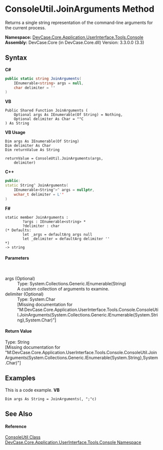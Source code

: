 # ConsoleUtil.JoinArguments Method 
 

Returns a single string representation of the command-line arguments for the current process.

**Namespace:**&nbsp;<a href="N_DevCase_Core_Application_UserInterface_Tools_Console">DevCase.Core.Application.UserInterface.Tools.Console</a><br />**Assembly:**&nbsp;DevCase.Core (in DevCase.Core.dll) Version: 3.3.0.0 (3.3)

## Syntax

**C#**<br />
``` C#
public static string JoinArguments(
	IEnumerable<string> args = null,
	char delimiter = ''
)
```

**VB**<br />
``` VB
Public Shared Function JoinArguments ( 
	Optional args As IEnumerable(Of String) = Nothing,
	Optional delimiter As Char = ""C
) As String
```

**VB Usage**<br />
``` VB Usage
Dim args As IEnumerable(Of String)
Dim delimiter As Char
Dim returnValue As String

returnValue = ConsoleUtil.JoinArguments(args, 
	delimiter)
```

**C++**<br />
``` C++
public:
static String^ JoinArguments(
	IEnumerable<String^>^ args = nullptr, 
	wchar_t delimiter = L''
)
```

**F#**<br />
``` F#
static member JoinArguments : 
        ?args : IEnumerable<string> * 
        ?delimiter : char 
(* Defaults:
        let _args = defaultArg args null
        let _delimiter = defaultArg delimiter ''
*)
-> string 

```


#### Parameters
&nbsp;<dl><dt>args (Optional)</dt><dd>Type: System.Collections.Generic.IEnumerable(String)<br />A custom collection of arguments to examine.</dd><dt>delimiter (Optional)</dt><dd>Type: System.Char<br />\[Missing <param name="delimiter"/> documentation for "M:DevCase.Core.Application.UserInterface.Tools.Console.ConsoleUtil.JoinArguments(System.Collections.Generic.IEnumerable{System.String},System.Char)"\]</dd></dl>

#### Return Value
Type: String<br />\[Missing <returns> documentation for "M:DevCase.Core.Application.UserInterface.Tools.Console.ConsoleUtil.JoinArguments(System.Collections.Generic.IEnumerable{System.String},System.Char)"\]

## Examples
This is a code example. 
**VB**<br />
``` VB
Dim args As String = JoinArguments(, ";"c)
```


## See Also


#### Reference
<a href="T_DevCase_Core_Application_UserInterface_Tools_Console_ConsoleUtil">ConsoleUtil Class</a><br /><a href="N_DevCase_Core_Application_UserInterface_Tools_Console">DevCase.Core.Application.UserInterface.Tools.Console Namespace</a><br />